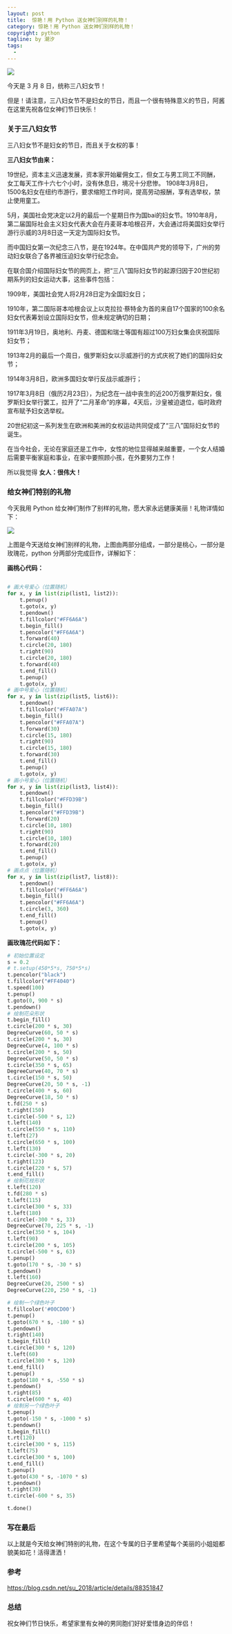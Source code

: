 ```yaml
---
layout: post     
title:  惊艳！用 Python 送女神们别样的礼物！
category: 惊艳！用 Python 送女神们别样的礼物！
copyright: python                           
tagline: by 潮汐       
tags: 
  - 
---
```

![](https://imgkr2.cn-bj.ufileos.com/93940758-3c22-4941-8499-a8dc31751bf1.jpg?UCloudPublicKey=TOKEN_8d8b72be-579a-4e83-bfd0-5f6ce1546f13&Signature=eJJ3U290qFSLkwpSnqyf9NiS3Js%253D&Expires=1615213935)

今天是 3 月 8 日，统称三八妇女节！

但是！请注意，三八妇女节不是妇女的节日，而且一个很有特殊意义的节日，阿酱在这里先祝各位女神们节日快乐！

### 关于三八妇女节

三八妇女节不是妇女的节日，而且关于女权的事！

**三八妇女节由来：**

19世纪，资本主义迅速发展，资本家开始雇佣女工，但女工与男工同工不同酬，女工每天工作十六七个小时，没有休息日，境况十分悲惨。
1908年3月8日，1500名妇女在纽约市游行，要求缩短工作时间，提高劳动报酬，享有选举权，禁止使用童工。

5月，美国社会党决定以2月的最后一个星期日作为国bai的妇女节。1910年8月，第二届国际社会主义妇女代表大会在丹麦哥本哈根召开，大会通过将美国妇女举行游行示威的3月8日这一天定为国际妇女节。

而中国妇女第一次纪念三八节，是在1924年。在中国共产党的领导下，广州的劳动妇女联合了各界被压迫妇女举行纪念会。

在联合国介绍国际妇女节的网页上，把“三八”国际妇女节的起源归因于20世纪初期系列的妇女运动大事，这些事件包括：

1909年，美国社会党人将2月28日定为全国妇女日；

1910年，第二国际哥本哈根会议上以克拉拉·蔡特金为首的来自17个国家的100余名妇女代表筹划设立国际妇女节，但未规定确切的日期；

1911年3月19日，奥地利、丹麦、德国和瑞士等国有超过100万妇女集会庆祝国际妇女节；

1913年2月的最后一个周日，俄罗斯妇女以示威游行的方式庆祝了她们的国际妇女节；

1914年3月8日，欧洲多国妇女举行反战示威游行；

1917年3月8日（俄历2月23日），为纪念在一战中丧生的近200万俄罗斯妇女，俄罗斯妇女举行罢工，拉开了“二月革命”的序幕，4天后，沙皇被迫退位，临时政府宣布赋予妇女选举权。 

20世纪初这一系列发生在欧洲和美洲的女权运动共同促成了“三八”国际妇女节的诞生。

在当今社会，无论在家庭还是工作中，女性的地位显得越来越重要，一个女人结婚后需要平衡家庭和事业，在家中要照顾小孩，在外要努力工作！

所以我觉得 **女人：很伟大！**


### 给女神们特别的礼物

今天我用 Python 给女神们制作了别样的礼物，愿大家永远健康美丽！礼物详情如下：

![](https://imgkr2.cn-bj.ufileos.com/71a5c0ab-249a-4a92-be70-c31f71d6dadc.png?UCloudPublicKey=TOKEN_8d8b72be-579a-4e83-bfd0-5f6ce1546f13&Signature=dTi07y%252FKsGze5FmvC6eguxpE8U4%253D&Expires=1615213969)

上图是今天送给女神们别样的礼物，上图由两部分组成，一部分是桃心，一部分是玫瑰花，python 分两部分完成巨作，详解如下：

**画桃心代码：**

```python

# 画大号爱心（位置随机）
for x, y in list(zip(list1, list2)):
    t.penup()
    t.goto(x, y)
    t.pendown()
    t.fillcolor("#FF6A6A")
    t.begin_fill()
    t.pencolor("#FF6A6A")
    t.forward(40)
    t.circle(20, 180)
    t.right(90)
    t.circle(20, 180)
    t.forward(40)
    t.end_fill()
    t.penup()
    t.goto(x, y)
# 画中号爱心（位置随机）
for x, y in list(zip(list5, list6)):
    t.pendown()
    t.fillcolor("#FFA07A")
    t.begin_fill()
    t.pencolor("#FFA07A")
    t.forward(30)
    t.circle(15, 180)
    t.right(90)
    t.circle(15, 180)
    t.forward(30)
    t.end_fill()
    t.penup()
    t.goto(x, y)
# 画小号爱心（位置随机）
for x, y in list(zip(list3, list4)):
    t.pendown()
    t.fillcolor("#FFD39B")
    t.begin_fill()
    t.pencolor("#FFD39B")
    t.forward(20)
    t.circle(10, 180)
    t.right(90)
    t.circle(10, 180)
    t.forward(20)
    t.end_fill()
    t.penup()
    t.goto(x, y)
# 画点点（位置随机）
for x, y in list(zip(list7, list8)):
    t.pendown()
    t.fillcolor("#FF6A6A")
    t.begin_fill()
    t.pencolor("#FF6A6A")
    t.circle(3, 360)
    t.end_fill()
    t.penup()
    t.goto(x, y)
```

**画玫瑰花代码如下：**
```python
# 初始位置设定
s = 0.2
# t.setup(450*5*s, 750*5*s)
t.pencolor("black")
t.fillcolor("#FF4040")
t.speed(100)
t.penup()
t.goto(0, 900 * s)
t.pendown()
# 绘制花朵形状
t.begin_fill()
t.circle(200 * s, 30)
DegreeCurve(60, 50 * s)
t.circle(200 * s, 30)
DegreeCurve(4, 100 * s)
t.circle(200 * s, 50)
DegreeCurve(50, 50 * s)
t.circle(350 * s, 65)
DegreeCurve(40, 70 * s)
t.circle(150 * s, 50)
DegreeCurve(20, 50 * s, -1)
t.circle(400 * s, 60)
DegreeCurve(18, 50 * s)
t.fd(250 * s)
t.right(150)
t.circle(-500 * s, 12)
t.left(140)
t.circle(550 * s, 110)
t.left(27)
t.circle(650 * s, 100)
t.left(130)
t.circle(-300 * s, 20)
t.right(123)
t.circle(220 * s, 57)
t.end_fill()
# 绘制花枝形状
t.left(120)
t.fd(280 * s)
t.left(115)
t.circle(300 * s, 33)
t.left(180)
t.circle(-300 * s, 33)
DegreeCurve(70, 225 * s, -1)
t.circle(350 * s, 104)
t.left(90)
t.circle(200 * s, 105)
t.circle(-500 * s, 63)
t.penup()
t.goto(170 * s, -30 * s)
t.pendown()
t.left(160)
DegreeCurve(20, 2500 * s)
DegreeCurve(220, 250 * s, -1)

# 绘制一个绿色叶子
t.fillcolor('#00CD00')
t.penup()
t.goto(670 * s, -180 * s)
t.pendown()
t.right(140)
t.begin_fill()
t.circle(300 * s, 120)
t.left(60)
t.circle(300 * s, 120)
t.end_fill()
t.penup()
t.goto(180 * s, -550 * s)
t.pendown()
t.right(85)
t.circle(600 * s, 40)
# 绘制另一个绿色叶子
t.penup()
t.goto(-150 * s, -1000 * s)
t.pendown()
t.begin_fill()
t.rt(120)
t.circle(300 * s, 115)
t.left(75)
t.circle(300 * s, 100)
t.end_fill()
t.penup()
t.goto(430 * s, -1070 * s)
t.pendown()
t.right(30)
t.circle(-600 * s, 35)

t.done()
```

### 写在最后

以上就是今天给女神们特别的礼物，在这个专属的日子里希望每个美丽的小姐姐都貌美如花！活得潇洒！


### 参考

https://blog.csdn.net/su_2018/article/details/88351847

### 总结

祝女神们节日快乐，希望家里有女神的男同胞们好好爱惜身边的伴侣！


